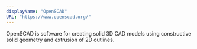 ```yaml
---
displayName: "OpenSCAD"
URL: "https://www.openscad.org/"
---
```


OpenSCAD is software for creating solid 3D CAD models using constructive solid geometry and  extrusion of 2D outlines.